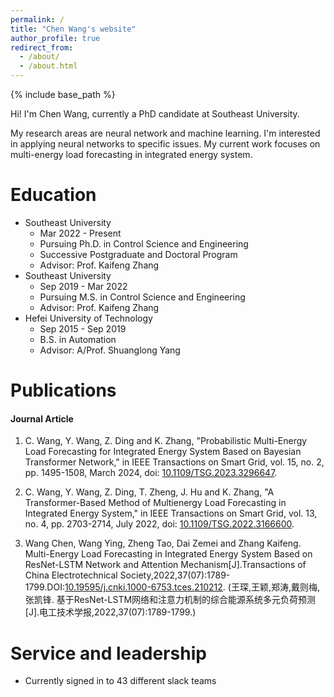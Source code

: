 ```yaml
---
permalink: /
title: "Chen Wang's website"
author_profile: true
redirect_from: 
  - /about/
  - /about.html
---
```


{% include base_path %}

Hi! I'm Chen Wang, currently a PhD candidate at Southeast University. 

My research areas are neural network and machine learning. I'm interested in applying neural networks to specific issues. My current work focuses on multi-energy load forecasting in integrated energy system. 

Education
======

* Southeast University
  * Mar 2022 - Present
  * Pursuing Ph.D. in Control Science and Engineering
  * Successive Postgraduate and Doctoral Program
  * Advisor: Prof. Kaifeng Zhang
* Southeast University
  * Sep 2019 - Mar 2022
  * Pursuing M.S. in Control Science and Engineering
  * Advisor: Prof. Kaifeng Zhang
* Hefei University of Technology
  * Sep 2015 - Sep 2019
  * B.S. in Automation
  * Advisor: A/Prof. Shuanglong Yang

Publications
======

#### Journal Article

1. C. Wang, Y. Wang, Z. Ding and K. Zhang, "Probabilistic Multi-Energy Load Forecasting for Integrated Energy System Based on Bayesian Transformer Network," in IEEE Transactions on Smart Grid, vol. 15, no. 2, pp. 1495-1508, March 2024, doi: [10.1109/TSG.2023.3296647](https://doi.org/10.1109/TSG.2023.3296647).

2. C. Wang, Y. Wang, Z. Ding, T. Zheng, J. Hu and K. Zhang, "A Transformer-Based Method of Multienergy Load Forecasting in Integrated Energy System," in IEEE Transactions on Smart Grid, vol. 13, no. 4, pp. 2703-2714, July 2022, doi: [10.1109/TSG.2022.3166600](https://doi.org/10.1109/TSG.2022.3166600).

3. Wang Chen, Wang Ying, Zheng Tao, Dai Zemei and Zhang Kaifeng. Multi-Energy Load Forecasting in Integrated Energy System Based on  ResNet-LSTM Network and Attention Mechanism[J].Transactions of China Electrotechnical Society,2022,37(07):1789-1799.DOI:[10.19595/j.cnki.1000-6753.tces.210212](https://doi.org/10.19595/j.cnki.1000-6753.tces.210212). (王琛,王颖,郑涛,戴则梅,张凯锋. 基于ResNet-LSTM网络和注意力机制的综合能源系统多元负荷预测[J].电工技术学报,2022,37(07):1789-1799.)

Service and leadership
======

* Currently signed in to 43 different slack teams
